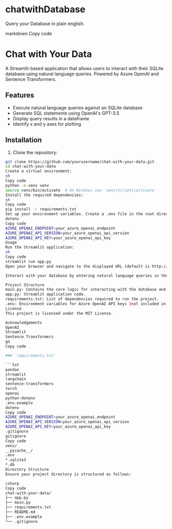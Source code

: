 # chatwithDatabase
Query your Database in plain english.


markdown
Copy code
# Chat with Your Data

A Streamlit-based application that allows users to interact with their SQLite database using natural language queries. Powered by Azure OpenAI and Sentence Transformers.

## Features

- Execute natural language queries against an SQLite database
- Generate SQL statements using OpenAI's GPT-3.5
- Display query results in a dataframe
- Identify x and y axes for plotting

## Installation

1. Clone the repository:

```sh
git clone https://github.com/yourusername/chat-with-your-data.git
cd chat-with-your-data
Create a virtual environment:
sh
Copy code
python -m venv venv
source venv/bin/activate  # On Windows use `venv\Scripts\activate`
Install the required dependencies:
sh
Copy code
pip install -r requirements.txt
Set up your environment variables. Create a .env file in the root directory and add the following:
dotenv
Copy code
AZURE_OPENAI_ENDPOINT=your_azure_openai_endpoint
AZURE_OPENAI_API_VERSION=your_azure_openai_api_version
AZURE_OPENAI_API_KEY=your_azure_openai_api_key
Usage
Run the Streamlit application:
sh
Copy code
streamlit run app.py
Open your browser and navigate to the displayed URL (default is http://localhost:8501).

Interact with your database by entering natural language queries in the chat interface.

Project Structure
main.py: Contains the core logic for interacting with the database and generating SQL queries using OpenAI.
app.py: Streamlit application code.
requirements.txt: List of dependencies required to run the project.
.env: Environment variables for Azure OpenAI API keys (not included in the repository for security reasons).
License
This project is licensed under the MIT License.

Acknowledgements
OpenAI
Streamlit
Sentence Transformers
go
Copy code

### `requirements.txt`

```txt
pandas
streamlit
langchain
sentence-transformers
torch
openai
python-dotenv
.env.example
dotenv
Copy code
AZURE_OPENAI_ENDPOINT=your_azure_openai_endpoint
AZURE_OPENAI_API_VERSION=your_azure_openai_api_version
AZURE_OPENAI_API_KEY=your_azure_openai_api_key
.gitignore
gitignore
Copy code
venv/
__pycache__/
.env
*.sqlite3
*.db
Directory Structure
Ensure your project directory is structured as follows:

csharp
Copy code
chat-with-your-data/
├── app.py
├── main.py
├── requirements.txt
├── README.md
├── .env.example
└── .gitignore
